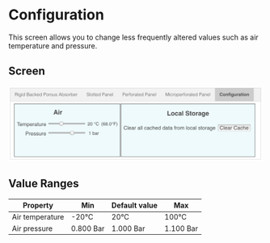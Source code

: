 # Configuration

This screen allows you to change less frequently altered values such as air temperature and pressure.

## Screen

![Configuration](../img/configuration_screen.png)


## Value Ranges

| Property | Min | Default value | Max |
|---|---|---|---|
| Air temperature | -20°C | 20°C | 100°C
| Air pressure | 0.800 Bar | 1.000 Bar | 1.100 Bar 

